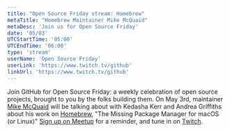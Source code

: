 ```yaml
---
title: "Open Source Friday stream: Homebrew"
metaTitle: "Homebrew Maintainer Mike McQuaid"
metaDesc: 'Join us for Open Source Friday'
date: '05/03'
UTCStartTime: '05:00'
UTCEndTime: '06:00'
type: 'stream'
userName: 'Open Source Friday'
userLink: 'https://www.twitch.tv/github'
linkUrl: 'https://www.twitch.tv/github'
---
```


Join GitHub for Open Source Friday: a weekly celebration of open source projects, brought to you by the folks building them. On May 3rd, maintainer [Mike McQuaid](https://mikemcquaid.com/) will be talking about with Kedasha Kerr and Andrea Griffiths about his work on [Homebrew](https://brew.sh/), "The Missing Package Manager for macOS (or Linux)" [Sign up on Meetup](https://www.meetup.com/github/) for a reminder, and tune in on [Twitch](https://www.twitch.tv/github).
